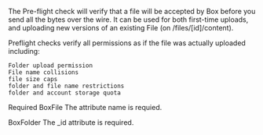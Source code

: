 The Pre-flight check will verify that a file will be accepted by Box before you send all the bytes over the wire. 
It can be used for both first-time uploads, and uploading new versions of an existing File (on /files/[id]/content). 

Preflight checks verify all permissions as if the file was actually uploaded including:

    Folder upload permission
    File name collisions
    file size caps
    folder and file name restrictions
    folder and account storage quota


Required
BoxFile
The attribute name is requied.

BoxFolder
The _id attribute is required.